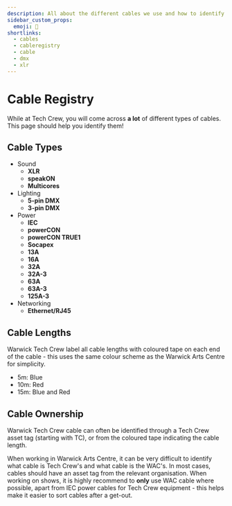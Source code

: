 ```yaml
---
description: All about the different cables we use and how to identify them.
sidebar_custom_props:
  emoji: 🔌
shortlinks:
  - cables
  - cableregistry
  - cable
  - dmx
  - xlr
---
```

# Cable Registry
While at Tech Crew, you will come across **a lot** of different types of cables. This page should help you identify
them!

## Cable Types
* Sound
  * **XLR**
  * **speakON**
  * **Multicores**
* Lighting
  * **5-pin DMX**
  * **3-pin DMX**
* Power
    * **IEC**
    * **powerCON**
    * **powerCON TRUE1**
    * **Socapex**
    * **13A**
    * **16A**
    * **32A**
    * **32A-3**
    * **63A**
    * **63A-3**
    * **125A-3**
* Networking
  * **Ethernet/RJ45**


## Cable Lengths
Warwick Tech Crew label all cable lengths with coloured tape on each end of the cable - this uses the same colour scheme
as the Warwick Arts Centre for simplicity.

* 5m: Blue
* 10m: Red
* 15m: Blue and Red

## Cable Ownership
Warwick Tech Crew cable can often be identified through a Tech Crew asset tag (starting with TC), or from the coloured
tape indicating the cable length.

When working in Warwick Arts Centre, it can be very difficult to identify what cable is Tech Crew's and what cable is 
the WAC's. In most cases, cables should have an asset tag from the relevant organisation. When working on shows, it is
highly recommend to **only** use WAC cable where possible, apart from IEC power cables for Tech Crew equipment -
this helps make it easier to sort cables after a get-out.